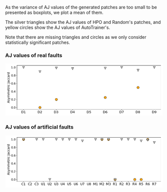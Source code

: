As the variance of AJ values of the generated patches are too small to be presented as boxplots, we plot a mean of them.

The silver triangles show the AJ values of HPO and Random's patches,
and yellow circles show the AJ values of AutoTrainer's.

Note that there are missing triangles and circles as we only consider statistically significant patches.

### AJ values of real faults
<img src="./figures/AJ_deepfd.png" alt="AJ values of real faults" width="600"/>

### AJ values of artificial faults
<img src="./figures/AJ_deepcrime.png" alt="AJ values of artificial faults" width="600"/>

